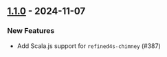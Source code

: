 ## [1.1.0](https://github.com/kevin-lee/refined4s/issues?q=is%3Aissue+is%3Aclosed+-label%3Ainvalid+-label%3Awontfix+milestone%3Am21) - 2024-11-07


### New Features
* Add Scala.js support for `refined4s-chimney` (#387)
